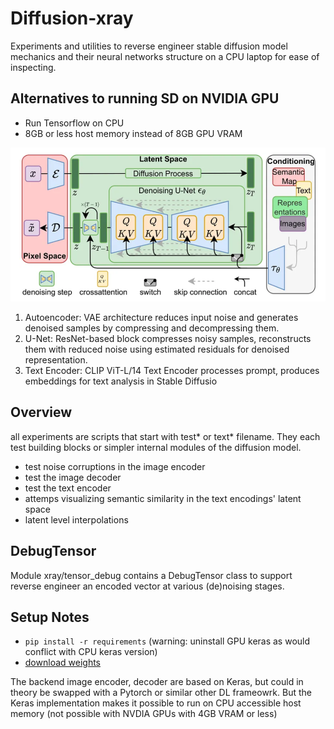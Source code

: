# Diffusion-xray
Experiments and utilities to reverse engineer stable diffusion model mechanics and their neural networks structure on a CPU laptop for ease of inspecting.  

## Alternatives to running SD on NVIDIA GPU
* Run Tensorflow on CPU  
* 8GB or less host memory instead of 8GB GPU VRAM

![xray](https://github.com/alicata/diffusion-xray/blob/main/model_architecture.png)

1. Autoencoder: VAE architecture reduces input noise and generates denoised samples by compressing and decompressing them.
2. U-Net: ResNet-based block compresses noisy samples, reconstructs them with reduced noise using estimated residuals for denoised representation.
3. Text Encoder: CLIP ViT-L/14 Text Encoder processes prompt, produces embeddings for text analysis in Stable Diffusio

## Overview
all experiments are scripts that start with test* or text* filename. They each test building blocks or simpler internal modules of the diffusion model.
* test noise corruptions in the image encoder
* test the image decoder
* test the text encoder 
* attemps visualizing semantic similarity in the text encodings' latent space
* latent level interpolations

## DebugTensor
Module xray/tensor_debug contains a DebugTensor class to support reverse engineer an encoded vector at various (de)noising stages.

## Setup Notes
* `pip install -r requirements` (warning: uninstall GPU keras as would conflict with CPU keras version)
* [download weights](https://github.com/keras-team/keras-io/blob/master/guides/keras_cv/generate_images_with_stable_diffusion.py)


The backend image encoder, decoder are based on Keras, but could in theory be swapped with a Pytorch or similar other DL frameowrk. But the Keras implementation makes it possible to run on CPU accessible host memory (not possible with NVDIA GPUs with 4GB VRAM or less)
